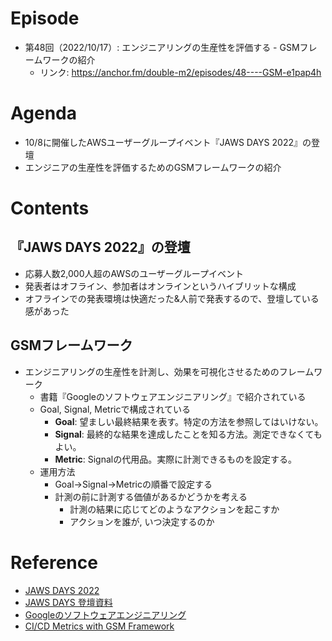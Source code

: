 # Episode
- 第48回（2022/10/17）: エンジニアリングの生産性を評価する - GSMフレームワークの紹介
    - リンク: https://anchor.fm/double-m2/episodes/48----GSM-e1pap4h

# Agenda
- 10/8に開催したAWSユーザーグループイベント『JAWS DAYS 2022』の登壇
- エンジニアの生産性を評価するためのGSMフレームワークの紹介

# Contents
## 『JAWS DAYS 2022』の登壇
- 応募人数2,000人超のAWSのユーザーグループイベント
- 発表者はオフライン、参加者はオンラインというハイブリットな構成
- オフラインでの発表環境は快適だった&人前で発表するので、登壇している感があった

## GSMフレームワーク
- エンジニアリングの生産性を計測し、効果を可視化させるためのフレームワーク
    - 書籍『Googleのソフトウェアエンジニアリング』で紹介されている
    - Goal, Signal, Metricで構成されている
        - **Goal**: 望ましい最終結果を表す。特定の方法を参照してはいけない。
        - **Signal**: 最終的な結果を達成したことを知る方法。測定できなくてもよい。
        - **Metric**: Signalの代用品。実際に計測できるものを設定する。
    - 運用方法
        - Goal→Signal→Metricの順番で設定する
        - 計測の前に計測する価値があるかどうかを考える
            - 計測の結果に応じてどのようなアクションを起こすか
            - アクションを誰が, いつ決定するのか



# Reference
- [JAWS DAYS 2022](https://jawsdays2022.jaws-ug.jp/)
- [JAWS DAYS 登壇資料]()
- [Googleのソフトウェアエンジニアリング](https://www.oreilly.co.jp/books/9784873119656/)
- [CI/CD Metrics with GSM Framework](https://engineering.mercari.com/en/blog/entry/20211130-ci-cd-metrics-with-gsm-framework/)
